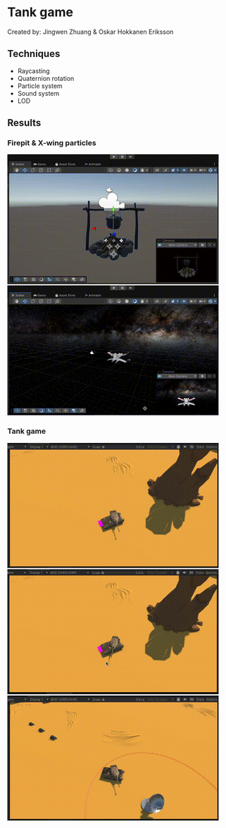 # Tank game
Created by: Jingwen Zhuang & Oskar Hokkanen Eriksson

## Techniques
- Raycasting 
- Quaternion rotation
- Particle system
- Sound system 
- LOD

## Results
### Firepit & X-wing particles
![Firepit particles](img/fire_pit.gif)
![x-wing particles](img/x-wing.gif)

### Tank game

![raycast](img/raycast.gif)
![bullets](img/working_bullets.gif)
![Level of detail](img/LOD.gif)